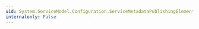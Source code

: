 ```yaml
---
uid: System.ServiceModel.Configuration.ServiceMetadataPublishingElement.HttpsGetUrl
internalonly: False
---
```

